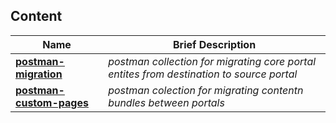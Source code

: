 ## Content

Name | Brief Description
----- | -----------------
[**postman-migration**](./postman-migration) | *postman collection for migrating core portal entites from destination to source portal*
[**postman-custom-pages**](./postman-custom-pages) | *postman colection for migrating contentn bundles between portals*
